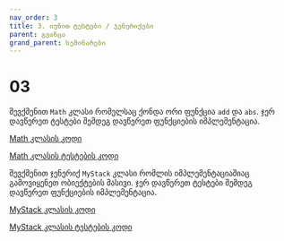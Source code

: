 ```yaml
---
nav_order: 3
title: 3. იუნით ტესტები / ჯენერიქები
parent: გვანცა
grand_parent: სემინარები
---
```


# 03

შევქმენით `Math` კლასი რომელსაც ქონდა ორი ფუნქცია `add` და `abs`. ჯერ დავწერეთ ტესტები შემდეგ დავწერეთ ფუნქციების იმპლემენტაცია.

[Math კლასის კოდი](https://github.com/Freeuni-Lekva/oop-2021/tree/main/Content/Seminars/Gvantsa/03/Math.java)

[Math კლასის ტესტების კოდი](https://github.com/Freeuni-Lekva/oop-2021/tree/main/Content/Seminars/Gvantsa/03/TestMath.java)

შევქმენით ჯენერიქ `MyStack` კლასი რომლის იმპლემენტაციაშიაც გამოვიყენეთ ობიექტების მასივი. ჯერ დავწერეთ ტესტები შემდეგ დავწერეთ ფუნქციების იმპლემენტაცია.

[MyStack კლასის კოდი](https://github.com/Freeuni-Lekva/oop-2021/tree/main/Content/Seminars/Gvantsa/03/MyStack.java)

[MyStack კლასის ტესტების კოდი](https://github.com/Freeuni-Lekva/oop-2021/tree/main/Content/Seminars/Gvantsa/03/TestMyStack.java)
